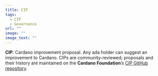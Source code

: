 ```yaml
---
title: CIP
tags:
  - CIP
  - Governance
url: ""
image: ""
image_text: ""
---
```


**CIP**: Cardano improvement proposal. Any ada holder can suggest an improvement to Cardano. CIPs are community-reviewed; proposals and their history are maintained on the **Cardano Foundation**’s [CIP GitHub repository](https://github.com/cardano-foundation/CIPs).
